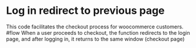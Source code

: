 # Log in redirect to previous page 
This code facilitates the checkout process for woocommerce customers.
#flow
When a user proceeds to checkout, the function redirects to the login page, and after logging in, it returns to the same window (checkout page) 
